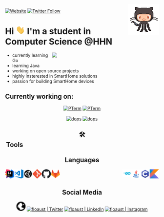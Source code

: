 <img align='right' src='images/octocat.gif' width='100"'>

[![Website](https://img.shields.io/website?label=florianbenediktaust.com&style=for-the-badge&url=https%3A%2F%2Fflorianbenediktaust.com)][website]
[![Twitter Follow](https://img.shields.io/twitter/follow/FlorianBAust?color=1DA1F2&logo=twitter&style=for-the-badge)](https://twitter.com/intent/follow?original_referer=https%3A%2F%2Fgithub.com%2FFlorianBAust&screen_name=FlorianBAust)

# Hi  <img src="images/Hi.gif" width="30px">  I'm a student in Computer Science @HHN

<img align='right' src='https://github-readme-stats.vercel.app/api?username=floaust&show_icons=true&theme=tokyonight' width='350"'>

- currently learning Go
- learning Java
- working on open source projects
- highly insterested in SmartHome solutions
- passion for building SmartHome devices

## Currently working on:

<p align="center">
<a href="https://github.com/pterm/pterm"><img alt="PTerm" width="50px" src="https://avatars3.githubusercontent.com/u/71455014?s=200&v=4" /></a>
<a href="https://github.com/pterm/pterm"><img alt="PTerm" width="350px" src="https://github-readme-stats.vercel.app/api/pin/?username=pterm&repo=pterm&theme=tokyonight" /></a>
<br />
<br />
<a href="https://github.com/dops-cli/dops"><img alt="dops" width="50px" src="https://avatars2.githubusercontent.com/u/69481900?s=200&v=4" /></a>
<a href="https://github.com/dops-cli/dops"><img alt="dops" width="350px" src="https://github-readme-stats.vercel.app/api/pin/?username=dops-cli&repo=dops&theme=tokyonight" /></a>
</p>

<h2 align="center">🛠 Tools                                                                                                                                  Languages</h2>

<img align="left" alt="IntelliJ IDEA" width="30px" src="images/intellij.png" />
<img align="left" alt="Visual Studio Code" width="30px" src="images/visual-studio-code.png" />
<img align="left" alt="Unity" width="30px" src="images/unity.png" />
<img align="left" alt="Git" width="30px" src="images/git.png" />
<img align="left" alt="GitHub" width="30px" src="images/github.png" />
<img align="left" alt="GitLab" width="30px" src="images/gitlab.png" />

<img align="right" alt="Kotlin" width="30px" src="images/kotlin.png" />
<img align="right" alt="C" width="30px" src="images/c.png" />
<img align="right" alt="Java" width="30px" src="images/java.png" />
<img align="right" alt="Golang" width="30px" src="images/go.png" />

<br />
<br />

<h2 align="center">Social Media</h2>
<p align="center">
<a href="https://florianbenediktaust.com"><img alt="florianbenediktaustcom" width="30px" src="https://raw.githubusercontent.com/iconic/open-iconic/master/svg/globe.svg" /></a>
<a href="https://twitter.com/FLorianBAust"><img alt="floaust | Twitter" width="30px" src="https://cdn.jsdelivr.net/npm/simple-icons@v3/icons/twitter.svg" /></a>
<a href="https://www.linkedin.com/in/florian-aust-b598951ba/"><img alt="floaust | LinkedIn" width="30px" src="https://cdn.jsdelivr.net/npm/simple-icons@v3/icons/linkedin.svg" /></a>
<a href="https://www.instagram.com/florian.benedikt.aust/"><img alt="floaust | Instagram" width="30px" src="https://cdn.jsdelivr.net/npm/simple-icons@v3/icons/instagram.svg" /></a>
</p>

[website]: https://florianbenediktaust.com
[twitter]: https://twitter.com/FLorianBAust
[instagram]: https://www.instagram.com/florian.benedikt.aust/
[linkedin]: https://www.linkedin.com/in/florian-aust-b598951ba/
